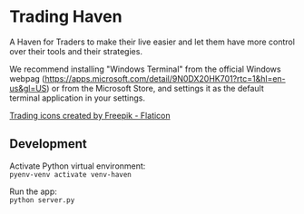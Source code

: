 # Trading Haven

A Haven for Traders to make their live easier and let them have more control over their tools and their strategies.

We recommend installing "Windows Terminal" from the official Windows webpag (https://apps.microsoft.com/detail/9N0DX20HK701?rtc=1&hl=en-us&gl=US) or from the Microsoft Store, and settings it as the default terminal application in your settings.

<a href="https://www.flaticon.com/free-icons/trading" title="trading icons">Trading icons created by Freepik - Flaticon</a>

## Development

Activate Python virtual environment:  
`pyenv-venv activate venv-haven`  

Run the app:  
`python server.py`

